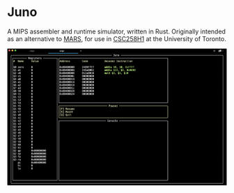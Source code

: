 # Juno

A MIPS assembler and runtime simulator, written in Rust. Originally intended as an alternative to [MARS](http://courses.missouristate.edu/kenvollmar/mars/), for use in [CSC258H1](https://artsci.calendar.utoronto.ca/course/csc258h1) at the University of Toronto.

![screenshot](https://raw.githubusercontent.com/iahuang/juno/main/assets/screenshot.png)